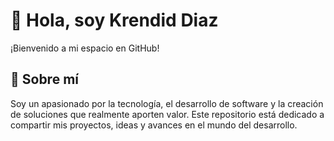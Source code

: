 # 👋 Hola, soy Krendid Diaz

¡Bienvenido a mi espacio en GitHub!

## 🚀 Sobre mí
Soy un apasionado por la tecnología, el desarrollo de software y la creación de soluciones que realmente aporten valor. Este repositorio está dedicado a compartir mis proyectos, ideas y avances en el mundo del desarrollo.
